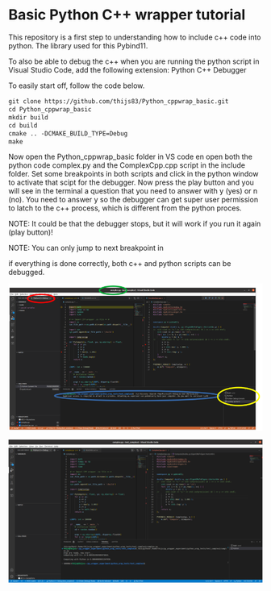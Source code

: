 # Basic Python C++ wrapper tutorial

This repository is a first step to understanding how to include c++ code into python. The library used for this Pybind11.


To also be able to debug the c++ when you are running the python script in Visual Studio Code, add the following extension: Python C++ Debugger


To easily start off, follow the code below.

```
git clone https://github.com/thijs83/Python_cppwrap_basic.git
cd Python_cppwrap_basic
mkdir build
cd build
cmake .. -DCMAKE_BUILD_TYPE=Debug
make
```

Now open the Python_cppwrap_basic folder in VS code en open both the python code complex.py and the ComplexCpp.cpp script in the include folder. Set some breakpoints in both scripts and click in the python window to activate that scipt for the debugger. Now press the play button and you will see in the terminal a question that you need to answer with y (yes) or n (no). You need to answer y so the debugger can get super user permission to latch to the c++ process, which is different from the python proces.

NOTE: It could be that the debugger stops, but it will work if you run it again (play button)!

NOTE: You can only jump to next breakpoint in 

if everything is done correctly, both c++ and python scripts can be debugged.

![Alt text](images/setup.png?raw=true "Complete setup for debugging")


![Alt text](images/play_script.png?raw=true "Setup to run script")
